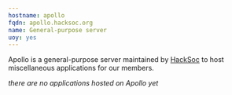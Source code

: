 ```yaml
---
hostname: apollo
fqdn: apollo.hacksoc.org
name: General-purpose server
uoy: yes
---
```


Apollo is a general-purpose server maintained by [HackSoc](https://www.hacksoc.org) to host miscellaneous applications for our members.

*there are no applications hosted on Apollo yet*